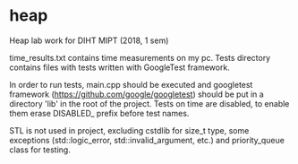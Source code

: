 # heap
Heap lab work for DIHT MIPT (2018, 1 sem)

time_results.txt contains time measurements on my pc.
Tests directory contains files with tests written with
GoogleTest framework.

In order to run tests, main.cpp should be executed and
googletest framework (https://github.com/google/googletest)
should be put in a directory 'lib' in the root of the project.
Tests on time are disabled, to enable them erase DISABLED_ prefix
before test names. 

STL is not used in project, excluding cstdlib for
size_t type, some exceptions (std::logic_error,
std::invalid_argument, etc.) and priority_queue class for testing.
